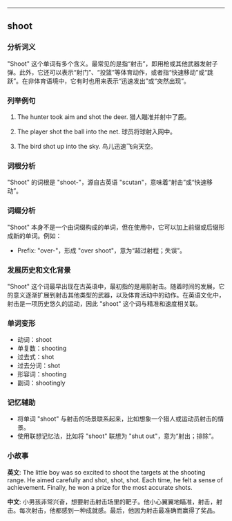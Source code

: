 
---------------
## shoot
### 分析词义
"Shoot" 这个单词有多个含义。最常见的是指“射击”，即用枪或其他武器发射子弹。此外，它还可以表示“射门”、“投篮”等体育动作，或者指“快速移动”或“跳跃”。在非体育语境中，它有时也用来表示“迅速发出”或“突然出现”。

### 列举例句
1. The hunter took aim and shot the deer.
   猎人瞄准并射中了鹿。

2. The player shot the ball into the net.
   球员将球射入网中。

3. The bird shot up into the sky.
   鸟儿迅速飞向天空。

### 词根分析
"Shoot" 的词根是 "shoot-"，源自古英语 "scutan"，意味着“射击”或“快速移动”。

### 词缀分析
"Shoot" 本身不是一个由词缀构成的单词，但在使用中，它可以加上前缀或后缀形成新的单词。例如：
- Prefix: "over-"，形成 "over shoot"，意为“超过射程；失误”。

### 发展历史和文化背景
"Shoot" 这个词最早出现在古英语中，最初指的是用箭射击。随着时间的发展，它的意义逐渐扩展到射击其他类型的武器，以及体育活动中的动作。在英语文化中，射击是一项历史悠久的运动，因此 "shoot" 这个词与精准和速度相关联。

### 单词变形
- 动词：shoot
- 单复数：shooting
- 过去式：shot
- 过去分词：shot
- 形容词：shooting
- 副词：shootingly

### 记忆辅助
- 将单词 "shoot" 与射击的场景联系起来，比如想象一个猎人或运动员射击的情景。
- 使用联想记忆法，比如将 "shoot" 联想为 "shut out"，意为“射出；排除”。

### 小故事
**英文**:
The little boy was so excited to shoot the targets at the shooting range. He aimed carefully and shot, shot, shot. Each time, he felt a sense of achievement. Finally, he won a prize for the most accurate shots.

**中文**:
小男孩非常兴奋，想要射击射击场里的靶子。他小心翼翼地瞄准，射击，射击。每次射击，他都感到一种成就感。最后，他因为射击最准确而赢得了奖品。

